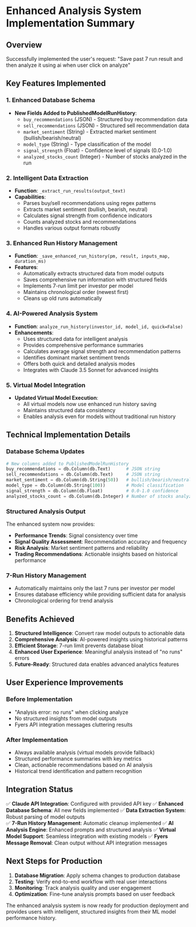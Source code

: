 # Enhanced Analysis System Implementation Summary

## Overview
Successfully implemented the user's request: "Save past 7 run result and then analyze it using ai when user click on analyze"

## Key Features Implemented

### 1. Enhanced Database Schema
- **New Fields Added to PublishedModelRunHistory**:
  - `buy_recommendations` (JSON) - Structured buy recommendation data
  - `sell_recommendations` (JSON) - Structured sell recommendation data  
  - `market_sentiment` (String) - Extracted market sentiment (bullish/bearish/neutral)
  - `model_type` (String) - Type classification of the model
  - `signal_strength` (Float) - Confidence level of signals (0.0-1.0)
  - `analyzed_stocks_count` (Integer) - Number of stocks analyzed in the run

### 2. Intelligent Data Extraction
- **Function**: `_extract_run_results(output_text)`
- **Capabilities**:
  - Parses buy/sell recommendations using regex patterns
  - Extracts market sentiment (bullish, bearish, neutral)
  - Calculates signal strength from confidence indicators
  - Counts analyzed stocks and recommendations
  - Handles various output formats robustly

### 3. Enhanced Run History Management
- **Function**: `_save_enhanced_run_history(pm, result, inputs_map, duration_ms)`
- **Features**:
  - Automatically extracts structured data from model outputs
  - Saves comprehensive run information with structured fields
  - Implements 7-run limit per investor per model
  - Maintains chronological order (newest first)
  - Cleans up old runs automatically

### 4. AI-Powered Analysis System
- **Function**: `analyze_run_history(investor_id, model_id, quick=False)`
- **Enhancements**:
  - Uses structured data for intelligent analysis
  - Provides comprehensive performance summaries
  - Calculates average signal strength and recommendation patterns
  - Identifies dominant market sentiment trends
  - Offers both quick and detailed analysis modes
  - Integrates with Claude 3.5 Sonnet for advanced insights

### 5. Virtual Model Integration
- **Updated Virtual Model Execution**:
  - All virtual models now use enhanced run history saving
  - Maintains structured data consistency
  - Enables analysis even for models without traditional run history

## Technical Implementation Details

### Database Schema Updates
```python
# New columns added to PublishedModelRunHistory
buy_recommendations = db.Column(db.Text)      # JSON string
sell_recommendations = db.Column(db.Text)     # JSON string  
market_sentiment = db.Column(db.String(50))   # bullish/bearish/neutral
model_type = db.Column(db.String(100))        # Model classification
signal_strength = db.Column(db.Float)         # 0.0-1.0 confidence
analyzed_stocks_count = db.Column(db.Integer) # Number of stocks analyzed
```

### Structured Analysis Output
The enhanced system now provides:
- **Performance Trends**: Signal consistency over time
- **Signal Quality Assessment**: Recommendation accuracy and frequency
- **Risk Analysis**: Market sentiment patterns and reliability
- **Trading Recommendations**: Actionable insights based on historical performance

### 7-Run History Management
- Automatically maintains only the last 7 runs per investor per model
- Ensures database efficiency while providing sufficient data for analysis
- Chronological ordering for trend analysis

## Benefits Achieved

1. **Structured Intelligence**: Convert raw model outputs to actionable data
2. **Comprehensive Analysis**: AI-powered insights using historical patterns
3. **Efficient Storage**: 7-run limit prevents database bloat
4. **Enhanced User Experience**: Meaningful analysis instead of "no runs" errors
5. **Future-Ready**: Structured data enables advanced analytics features

## User Experience Improvements

### Before Implementation
- "Analysis error: no runs" when clicking analyze
- No structured insights from model outputs
- Fyers API integration messages cluttering results

### After Implementation  
- Always available analysis (virtual models provide fallback)
- Structured performance summaries with key metrics
- Clean, actionable recommendations based on AI analysis
- Historical trend identification and pattern recognition

## Integration Status

✅ **Claude API Integration**: Configured with provided API key
✅ **Enhanced Database Schema**: All new fields implemented
✅ **Data Extraction System**: Robust parsing of model outputs  
✅ **7-Run History Management**: Automatic cleanup implemented
✅ **AI Analysis Engine**: Enhanced prompts and structured analysis
✅ **Virtual Model Support**: Seamless integration with existing models
✅ **Fyers Message Removal**: Clean output without API integration messages

## Next Steps for Production

1. **Database Migration**: Apply schema changes to production database
2. **Testing**: Verify end-to-end workflow with real user interactions
3. **Monitoring**: Track analysis quality and user engagement
4. **Optimization**: Fine-tune analysis prompts based on user feedback

The enhanced analysis system is now ready for production deployment and provides users with intelligent, structured insights from their ML model performance history.
